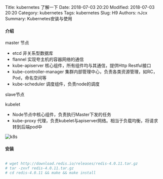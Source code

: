 Title: kubernetes 了解一下
Date: 2018-07-03 20:20
Modified: 2018-07-03 20:20
Category: kubernetes
Tags: kubernetes
Slug: H9
Authors: nJcx
Summary: Kubernetes安装与使用

#### 介绍

master 节点

- etcd 非关系型数据库
- flannel 实现夸主机的容器网络的通信
- kube-apiserver 核心组件，所有组件均与其通信，提供Http Restful接口
- kube-controller-manager 集群内部管理中心，负责各类资源管理，如RC，Pod，命名空间等
- kube-scheduler 调度组件，负责node的调度

slave节点

kubelet

- Node节点中核心组件，负责执行Master下发的任务 
- kube-proxy 代理，负责kubelet与apiserver网络。相当于负载均衡，将请求转到后端pod中

![k8s](../images/k8s.png)
#### 安装


```bash

# wget http://download.redis.io/releases/redis-4.0.11.tar.gz
# tar -zxvf redis-4.0.11.tar.gz
# cd redis-4.0.11 && make && make install 

```
